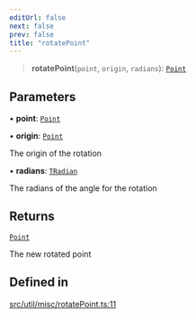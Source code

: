 ```yaml
---
editUrl: false
next: false
prev: false
title: "rotatePoint"
---
```


> **rotatePoint**(`point`, `origin`, `radians`): [`Point`](/api/classes/point/)

## Parameters

• **point**: [`Point`](/api/classes/point/)

• **origin**: [`Point`](/api/classes/point/)

The origin of the rotation

• **radians**: [`TRadian`](/api/type-aliases/tradian/)

The radians of the angle for the rotation

## Returns

[`Point`](/api/classes/point/)

The new rotated point

## Defined in

[src/util/misc/rotatePoint.ts:11](https://github.com/fabricjs/fabric.js/blob/a0b4adf41e0a1fd81824114cedd4c32bfb8cac25/src/util/misc/rotatePoint.ts#L11)
